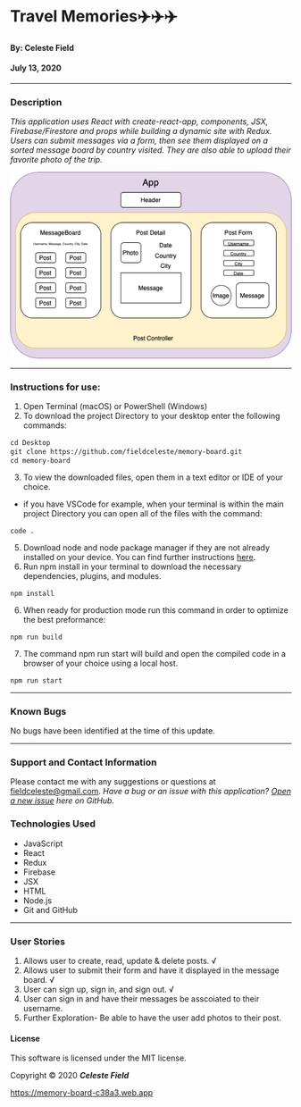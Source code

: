 # **Travel Memories✈️✈️✈️**

#### By: **Celeste Field**
#### July 13, 2020
<hr />

### Description

_This application uses React with create-react-app, components, JSX, Firebase/Firestore and props while building a dynamic site with Redux. Users can submit messages via a form, then see them displayed on a sorted message board by country visited. They are also able to upload their favorite photo of the trip._

![Component Diagram](./src/memory-board.png)

<hr />

### Instructions for use:

1. Open Terminal (macOS) or PowerShell (Windows)
2. To download the project Directory to your desktop enter the following commands:
```
cd Desktop
git clone https://github.com/fieldceleste/memory-board.git
cd memory-board
```
3. To view the downloaded files, open them in a text editor or IDE of your choice.
* if you have VSCode for example, when your terminal is within the main project Directory you can open all of the files with the command:
```
code .
```
5. Download node and node package manager if they are not already installed on your device. You can find further instructions [here](https://www.learnhowtoprogram.com/intermediate-javascript/getting-started-with-javascript-8d3b52cf-3755-481d-80c5-46f1d3a8ffeb/installing-node-js-14f2721a-61e0-44b3-af1f-73f17348c8f4).
5. Run npm install in your terminal to download the necessary dependencies, plugins, and modules.
```
npm install
```

6. When ready for production mode run this command in order to optimize the best preformance:
```
npm run build
```

7. The command npm run start will build and open the compiled code in a browser of your choice using a local host.
```
npm run start
```
<hr />

### Known Bugs

No bugs have been identified at the time of this update.

<hr />

### Support and Contact Information

Please contact me with any suggestions or questions at fieldceleste@gmail.com. 
_Have a bug or an issue with this application? [Open a new issue](https://github.com/fieldceleste/memory-board.git/issues) here on GitHub._

### Technologies Used

* JavaScript
* React
* Redux
* Firebase
* JSX
* HTML
* Node.js
* Git and GitHub

<hr />

### User Stories

1. Allows user to create, read, update & delete posts. √
2. Allows user to submit their form and have it displayed in the message board. √
3. User can sign up, sign in, and sign out. √
4. User can sign in and have their messages be asscoiated to their username. 
5. Further Exploration- Be able to have the user add photos to their post. 


#### License

This software is licensed under the MIT license.

Copyright © 2020 **_Celeste Field_**

https://memory-board-c38a3.web.app